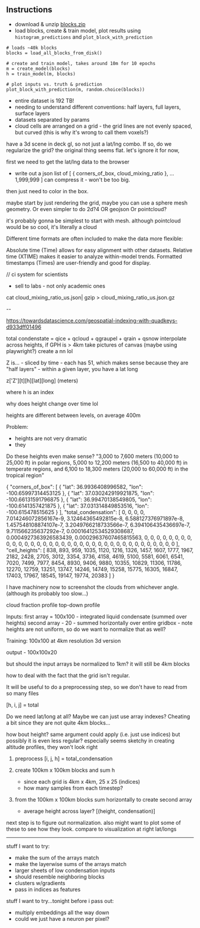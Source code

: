 ## Instructions ##
* download & unzip [blocks.zip](https://drive.google.com/file/d/1e5AyvAOslVbmf5kNtYhyBSq08OmJDMdt/view?usp=drive_link)
* load blocks, create & train model, plot results using `histogram_predictions` and `plot_block_with_prediction`

```
# loads ~40k blocks
blocks = load_all_blocks_from_disk()

# create and train model, takes around 10m for 10 epochs
m = create_model(blocks)
h = train_model(m, blocks)

# plot inputs vs. truth & prediction
plot_block_with_prediction(m, random.choice(blocks))
```



* entire dataset is 192 TB!
* needing to understand different conventions: half layers, full layers, surface layers
* datasets separated by params
* cloud cells are arranged on a grid - the grid lines are not evenly spaced, but curved
(this is why it's wrong to call them voxels?)

have a 3d scene in deck gl,
so not just a lat/lng combo.
If so, do we regularize the grid? the original thing seems flat. let's ignore it for now,

first we need to get the lat/lng data to the browser
- write out a json list of [
    { corners_of_box, cloud_mixing_ratio },
    ...
    1,999,999
]
can compress it - won't be too big.

then just need to color in the box.

maybe start by just rendering the grid, maybe you can use a sphere mesh geometry. Or even simpler to do 2d?4
OR geojson
Or pointcloud?

it's probably gonna be simplest to start with mesh. although pointcloud would be so cool, it's literally
a cloud

Different time formats are often included to make the data more flexible:

Absolute time (Time) allows for easy alignment with other datasets.
Relative time (XTIME) makes it easier to analyze within-model trends.
Formatted timestamps (Times) are user-friendly and good for display.

// ci system for scientists
- sell to labs - not only academic ones

cat cloud_mixing_ratio_us.json| gzip > cloud_mixing_ratio_us.json.gz

--

https://towardsdatascience.com/geospatial-indexing-with-quadkeys-d933dff01496



total condenstate = qice + qcloud + qgraupel + qrain + qsnow
interpolate across heights, if GPH is > 4km
take pictures of canvas (maybe using playwright?)
create a nn lol


Z is...
    - sliced by time
    - each has 51, which makes sense because they are "half layers"
    - within a given layer, you have a lat long

z['Z'][t][h][lat][long] (meters)

where h is an index

why does height change over time lol

heights are different between levels, on average 400m

Problem:
* heights are not very dramatic
* they 


Do these heights even make sense?
"3,000 to 7,600 meters (10,000 to 25,000 ft) in polar regions, 5,000 to 12,200 meters (16,500 to 40,000 ft) in temperate regions, and 6,100 to 18,300 meters (20,000 to 60,000 ft) in the tropical region"

{
    "corners_of_box": [
        {
            "lat": 36.9936408996582,
            "lon": -100.65997314453125
        },
        {
            "lat": 37.030242919921875,
            "lon": -100.66131591796875
        },
        {
            "lat": 36.99470138549805,
            "lon": -100.6141357421875
        },
        {
            "lat": 37.031314849853516,
            "lon": -100.615478515625
        }
    ],
    "total_condensation": [
        0,
        0,
        0,
        0,
        7.014246072856167e-9,
        3.12464365492815e-8,
        6.588127376971897e-8,
        1.457548108874107e-7,
        3.2049766218733566e-7,
        6.394106435436697e-7,
        9.711566235637292e-7,
        0.00016412534529308687,
        0.0004927363926583439,
        0.00029637607465815563,
        0,
        0,
        0,
        0,
        0,
        0,
        0,
        0,
        0,
        0,
        0,
        0,
        0,
        0,
        0,
        0,
        0,
        0,
        0,
        0,
        0,
        0,
        0,
        0,
        0,
        0,
        0,
        0,
        0,
        0,
        0,
        0,
        0,
        0,
        0,
        0
    ],
    "cell_heights": [
        838,
        893,
        959,
        1035,
        1120,
        1216,
        1326,
        1457,
        1607,
        1777,
        1967,
        2182,
        2428,
        2705,
        3012,
        3354,
        3736,
        4158,
        4619,
        5100,
        5581,
        6061,
        6541,
        7020,
        7499,
        7977,
        8454,
        8930,
        9406,
        9880,
        10355,
        10829,
        11306,
        11786,
        12270,
        12759,
        13251,
        13747,
        14246,
        14749,
        15258,
        15775,
        16305,
        16847,
        17403,
        17967,
        18545,
        19147,
        19774,
        20383
    ]
}


I have machinery now to screenshot the clouds from whichever angle.
(although its probably too slow...)


cloud fraction profile
top-down profile

Inputs:
first array = 100x100 - integrated liquid condensate (summed over heights)
second array - 20 - summed horizontally over entire gridbox
    - note heights are not uniform, so do we want to normalize that as well?

Training: 100x100 at 4km resolution
3d version

output - 100x100x20

but should the input arrays be normalized to 1km? it will still be 4km blocks

how to deal with the fact that the grid isn't regular.

It will be useful to do a preprocessing step, so we don't have to read from so many files

[h, i, j] = total

Do we need lat/long at all? Maybe we can just use array indexes?
Cheating a bit since they are not quite 4km blocks...

how bout height? same argument could apply (i.e. just use indices)
but possibly it is even less regular? especially seems sketchy in
creating altitude profiles, they won't look right


1. preprocess [i, j, h] = total_condensation
2. create 100km x 100km blocks and sum h
    - since each grid is 4km x 4km, 25 x 25 (indices)
    - how many samples from each timestep?

3. from the 100km x 100km blocks sum horizontally to create second array
    - average height across layer?
    [(height, condensation)]


next step is to figure out normalization. also might want to plot some of these to see how they look. compare to visualization at right lat/longs

************************

stuff I want to try:
* make the sum of the arrays match
* make the layerwise sums of the arrays match
* larger sheets of low condensation inputs
* should resemble neighboring blocks
* clusters w/gradients
* pass in indices as features


stuff I want to try...tonight before i pass out:
* multiply embeddings all the way down
* could we just have a neuron per pixel?
